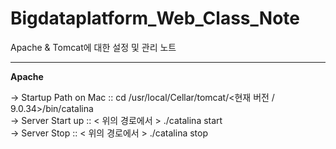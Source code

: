 # Bigdataplatform_Web_Class_Note
Apache & Tomcat에 대한 설정 및 관리 노트  

<hr>   

**Apache**  

-> Startup Path on Mac :: cd /usr/local/Cellar/tomcat/<현재 버전 / 9.0.34>/bin/catalina  
-> Server Start up :: < 위의 경로에서 > ./catalina start  
-> Server Stop :: < 위의 경로에서 > ./catalina stop  

